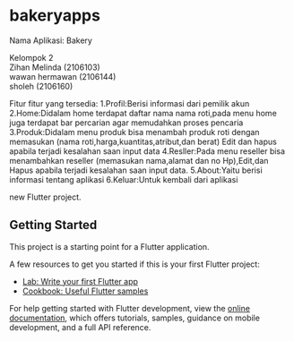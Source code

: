 # bakeryapps

Nama Aplikasi: Bakery

Kelompok 2 <br>
Zihan Melinda (2106103) <br>
wawan hermawan (2106144) <br>
sholeh (2106160) <br>

Fitur fitur yang tersedia:
1.Profil:Berisi informasi dari pemilik akun
2.Home:Didalam home terdapat daftar nama nama roti,pada menu home juga terdapat bar percarian agar memudahkan proses pencaria
3.Produk:Didalam menu produk bisa menambah produk roti dengan memasukan (nama roti,harga,kuantitas,atribut,dan berat) Edit dan hapus apabila terjadi kesalahan saan input data
4.Resller:Pada menu reseller bisa menambahkan reseller  (memasukan nama,alamat dan no Hp),Edit,dan Hapus apabila terjadi kesalahan saan input data.
5.About:Yaitu berisi informasi tentang aplikasi
6.Keluar:Untuk kembali dari aplikasi


 new Flutter project.

## Getting Started

This project is a starting point for a Flutter application.

A few resources to get you started if this is your first Flutter project:

- [Lab: Write your first Flutter app](https://docs.flutter.dev/get-started/codelab)
- [Cookbook: Useful Flutter samples](https://docs.flutter.dev/cookbook)

For help getting started with Flutter development, view the
[online documentation](https://docs.flutter.dev/), which offers tutorials,
samples, guidance on mobile development, and a full API reference.
